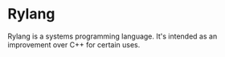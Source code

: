 # Rylang

Rylang is a systems programming language. It's intended as an improvement over C++ for certain uses.
